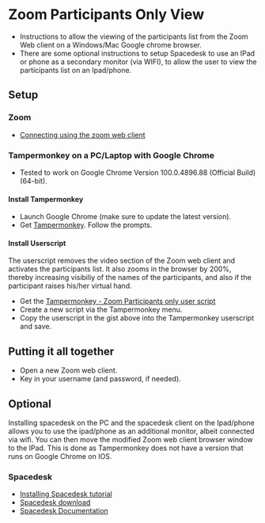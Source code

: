 # Zoom Participants Only View
* Instructions to allow the viewing of the participants list from the Zoom Web client on a Windows/Mac Google chrome browser.  
* There are some optional instructions to setup Spacedesk to use an IPad or phone as a secondary monitor (via WIFI), to allow the user to view the participants list on an Ipad/phone.

## Setup
### Zoom
* [Connecting using the zoom web client](https://gist.github.com/ahlkhoo/b0d12229f6343d5cf048e06e54dab4e6)

### Tampermonkey on a PC/Laptop with Google Chrome
* Tested to work on Google Chrome Version 100.0.4896.88 (Official Build) (64-bit).

#### Install Tampermonkey 
* Launch Google Chrome (make sure to update the latest version).
* Get [Tampermonkey](https://chrome.google.com/webstore/detail/tampermonkey/dhdgffkkebhmkfjojejmpbldmpobfkfo?hl=en).  Follow the prompts.

#### Install Userscript
The userscript removes the video section of the Zoom web client and activates the participants list.  It also zooms in the browser by 200%, thereby increasing visibiliy of the names of the participants, and also if the participant raises his/her virtual hand.

* Get the [Tampermonkey - Zoom Participants only user script](https://gist.github.com/ahlkhoo/fcf9a3a07fb308e956bcc973df5bf076)
* Create a new script via the Tampermonkey menu.
* Copy the userscript in the gist above into the Tampermonkey userscript and save.

## Putting it all together
* Open a new Zoom web client.
* Key in your username (and password, if needed).

## Optional
Installing spacedesk on the PC and the spacedesk client on the Ipad/phone allows you to use the ipad/phone as an additional monitor, albeit connected via wifi.  You can then move the modified Zoom web client browser window to the IPad.  This is done as Tampermonkey does not have a version that runs on Google Chrome on IOS.

### Spacedesk
* [Installing Spacedesk tutorial](https://www.youtube.com/watch?v=5E-Jk_JD5dY)
* [Spacedesk download](https://www.spacedesk.net/#download)
* [Spacedesk Documentation](https://www.spacedesk.net/user-manual/)
